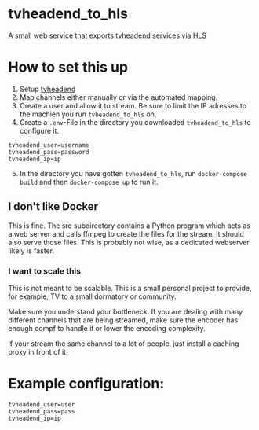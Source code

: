# tvheadend_to_hls
A small web service that exports tvheadend services via HLS

# How to set this up

1. Setup [tvheadend](https://tvheadend.org/)
2. Map channels either manually or via the automated mapping.
3. Create a user and allow it to stream. Be sure to limit the IP adresses to the machien you run `tvheadend_to_hls` on.
4. Create a `.env`-File in the directory you downloaded `tvheadend_to_hls` to configure it.
```
tvheadend_user=username
tvheadend_pass=password
tvheadend_ip=ip
```
5. In the directory you have gotten `tvheadend_to_hls`, run `docker-compose build` and then `docker-compose up` to run it.


## I don't like Docker
This is fine. The src subdirectory contains a Python program which acts as a web server and calls ffmpeg to create the files for the stream. It should also serve those files. This is probably not wise, as a dedicated webserver likely is faster.

### I want to scale this

This is not meant to be scalable. This is a small personal project to provide, for example, TV to a small dormatory or community.

Make sure you understand your bottleneck. If you are dealing with many different channels that are being streamed, make sure the encoder has enough oompf to handle it or lower the encoding complexity. 

If your stream the same channel to a lot of people, just install a caching proxy in front of it.



# Example configuration:

```
tvheadend_user=user
tvheadend_pass=pass
tvheadend_ip=ip
```
